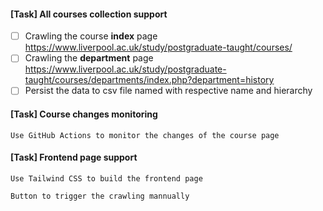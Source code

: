 #### [Task] All courses collection support

- [ ] Crawling the course **index** page https://www.liverpool.ac.uk/study/postgraduate-taught/courses/
- [ ] Crawling the **department** page https://www.liverpool.ac.uk/study/postgraduate-taught/courses/departments/index.php?department=history
- [ ] Persist the data to csv file named with respective name and hierarchy

#### [Task] Course changes monitoring

    Use GitHub Actions to monitor the changes of the course page

#### [Task] Frontend page support

    Use Tailwind CSS to build the frontend page

    Button to trigger the crawling mannually

